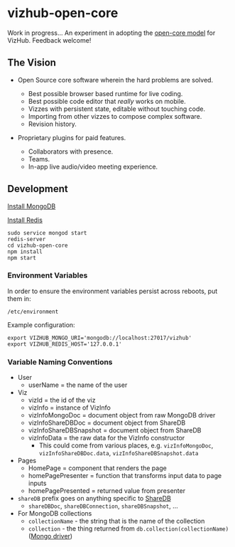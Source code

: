 # vizhub-open-core

Work in progress... An experiment in adopting the [open-core model](https://en.wikipedia.org/wiki/Open-core_model) for VizHub. Feedback welcome!

## The Vision

- Open Source core software wherein the hard problems are solved.

  - Best possible browser based runtime for live coding.
  - Best possible code editor that _really_ works on mobile.
  - Vizzes with persistent state, editable without touching code.
  - Importing from other vizzes to compose complex software.
  - Revision history.

- Proprietary plugins for paid features.
  - Collaborators with presence.
  - Teams.
  - In-app live audio/video meeting experience.

## Development

[Install MongoDB](https://docs.mongodb.com/manual/tutorial/install-mongodb-on-ubuntu/)

[Install Redis](https://docs.mongodb.com/manual/tutorial/install-mongodb-on-ubuntu/)

```
sudo service mongod start
redis-server
cd vizhub-open-core
npm install
npm start
```

### Environment Variables

In order to ensure the environment variables persist across reboots, put them in:

```
/etc/environment
```

Example configuration:

```
export VIZHUB_MONGO_URI='mongodb://localhost:27017/vizhub'
export VIZHUB_REDIS_HOST='127.0.0.1'
```

### Variable Naming Conventions

- User
  - userName = the name of the user
- Viz
  - vizId = the id of the viz
  - vizInfo = instance of VizInfo
  - vizInfoMongoDoc = document object from raw MongoDB driver
  - vizInfoShareDBDoc = document object from ShareDB
  - vizInfoShareDBSnapshot = document object from ShareDB
  - vizInfoData = the raw data for the VizInfo constructor
    - This could come from various places, e.g. `vizInfoMongoDoc`, `vizInfoShareDBDoc.data`, `vizInfoShareDBSnapshot.data`
- Pages
  - HomePage = component that renders the page
  - homePagePresenter = function that transforms input data to page inputs
  - homePagePresented = returned value from presenter
- `shareDB` prefix goes on anything specific to [ShareDB](https://github.com/share/sharedb)
  - `shareDBDoc`, `shareDBConnection`, `shareDBSnapshot`, ...
- For MongoDB collections
  - `collectionName` - the string that is the name of the collection
  - `collection` - the thing returned from `db.collection(collectionName)` ([Mongo driver](https://mongodb.github.io/node-mongodb-native/4.0/))

